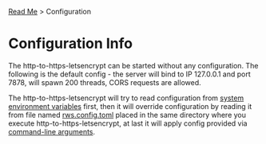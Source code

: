 [Read Me](README.md) > Configuration

# Configuration Info
The http-to-https-letsencrypt can be started without any configuration. The following is the default config - the server will bind to IP 127.0.0.1 and port 7878, will spawn 200 threads, CORS requests are allowed.

The http-to-https-letsencrypt will try to read configuration from [system environment variables](https://github.com/bohdaq/rust-http-to-https-letsencrypt-acme/blob/main/rws.variables) first, then it will override configuration
by reading it from file named [rws.config.toml](https://github.com/bohdaq/rust-http-to-https-letsencrypt-acme/blob/main/rws.config.toml) placed in the same directory where you execute http-to-https-letsencrypt, at last it will
apply config provided via [command-line arguments](https://github.com/bohdaq/rust-http-to-https-letsencrypt-acme/blob/main/rws.command_line).


